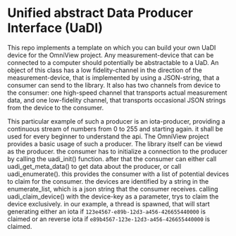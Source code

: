 # Unified abstract Data Producer Interface (UaDI)
This repo implements a template on which you can build your own UaDI device for the OmniView project.
Any measurement-device that can be connected to a computer should potentially be abstractable to a UaD.
An object of this class has a low fidelity-channel in the direction of the measurement-device, that is implemented by using a JSON-string, that a consumer can send to the library. 
It also has two channels from device to the consumer: one high-speed channel that transports actual measurement data, and one low-fidelity channel, that transports occasional JSON strings from the device to the consumer.

This particular example of such a producer is an iota-producer, providing a continuous stream of numbers from 0 to 255 and starting again.
it shall be used for every beginner to understand the api. The OmniView project provides a basic usage of such a producer. 
The library itself can be viewd as the producer. the consumer has to initialize a connection to the producer by calling the uadi_init() function.
after that the consumer can either call uadi_get_meta_data() to get data about the producer, or call uadi_enumerate(). this provides the consumer with a list of potential devices to claim for the consumer. the devices are identified by a string in the enumerate_list, which is a json string that the consumer receives. calling uadi_claim_device() with the device-key as a parameter, trys to claim the device exclusively. in our example, a thread is spawned, that will start generating either an iota if `123e4567-e89b-12d3-a456-426655440000` is claimed or an reverse iota if `e89b4567-123e-12d3-a456-426655440000` is claimed.
